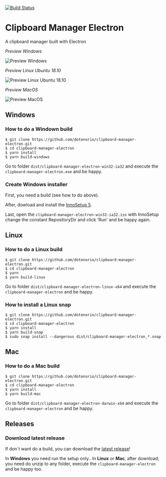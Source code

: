 [![Build Status](https://travis-ci.org/dotenorio/clipboard-manager-electron.svg?branch=master)](https://travis-ci.org/dotenorio/clipboard-manager-electron)

# Clipboard Manager Electron
A clipboard manager built with Electron

_Preview Windows_

![Preview Windows](https://i.imgur.com/2i26dTv.png)

_Preview Linux Ubuntu 18.10_

![Preview Linux Ubuntu 18.10](https://i.imgur.com/gXMOIXe.png)

_Preview MacOS_

![Preview MacOS](https://i.imgur.com/CSLIxl2.png)

## Windows

### How to do a Windown build

```
$ git clone https://github.com/dotenorio/clipboard-manager-electron.git
$ cd clipboard-manager-electron
$ yarn install
$ yarn build-windows
```

Go to folder `dist/clipboard-manager-electron-win32-ia32` and execute the `clipboard-manager-electron.exe` and be happy.

### Create Windows installer

First, you need a build (see how to do above).

After, dowload and install the [InnoSetup 5](http://www.jrsoftware.org/isdl.php).

Last, open the `clipboard-manager-electron-win32-ia32.iss` with InnoSetup change the constant RepositoryDir and click 'Run' and be happy again.

## Linux

### How to do a Linux build

```
$ git clone https://github.com/dotenorio/clipboard-manager-electron.git
$ cd clipboard-manager-electron
$ yarn
$ yarn build-linux
```

Go to folder `dist/clipboard-manager-electron-linux-x64` and execute the `clipboard-manager-electron` and be happy.

### How to install a Linux snap

```
$ git clone https://github.com/dotenorio/clipboard-manager-electron.git
$ cd clipboard-manager-electron
$ yarn install
$ yarn build-snap
$ sudo snap install --dangerous dist/clipboard-manager-electron_*.snap 
```

## Mac

### How to do a Mac build

```
$ git clone https://github.com/dotenorio/clipboard-manager-electron.git
$ cd clipboard-manager-electron
$ yarn install
$ yarn build-mac
```

Go to folder `dist/clipboard-manager-electron-darwin-x64` and execute the `clipboard-manager-electron` and be happy.

## Releases

### Download latest release

If don´t want do a build, you can download the [latest release](https://github.com/dotenorio/clipboard-manager-electron/releases/latest)!

In **Windows** you need run the setup only.. In **Linux** or **Mac**, after download, you need do unzip to any folder, execute the `clipboard-manager-electron` and be happy too. 
